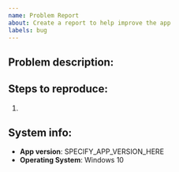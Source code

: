 ```yaml
---
name: Problem Report
about: Create a report to help improve the app
labels: bug
---
```

## Problem description:



## Steps to reproduce:

1. 

## System info:
- **App version**: SPECIFY_APP_VERSION_HERE
- **Operating System**: Windows 10


<!-- 
NOTE: If you want all your issues / feature requests to have higher priority,
consider joining our community on Patreon: https://patreon.com/sigma_file_manager
-->
